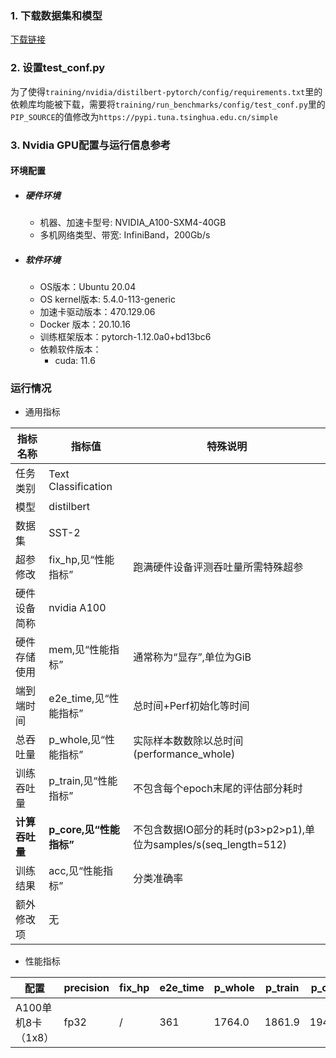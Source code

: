 ### 1. 下载数据集和模型
[下载链接](https://bd.bcebos.com/klx-pytorch-ipipe-bd/flagperf/datasets/distilbert_train.tar) 

### 2. 设置test_conf.py

为了使得`training/nvidia/distilbert-pytorch/config/requirements.txt`里的依赖库均能被下载，需要将`training/run_benchmarks/config/test_conf.py`里的`PIP_SOURCE`的值修改为`https://pypi.tuna.tsinghua.edu.cn/simple`

### 3. Nvidia GPU配置与运行信息参考
#### 环境配置
- ##### 硬件环境
    - 机器、加速卡型号: NVIDIA_A100-SXM4-40GB
    - 多机网络类型、带宽: InfiniBand，200Gb/s
- ##### 软件环境
   - OS版本：Ubuntu 20.04
   - OS kernel版本: 5.4.0-113-generic
   - 加速卡驱动版本：470.129.06
   - Docker 版本：20.10.16
   - 训练框架版本：pytorch-1.12.0a0+bd13bc6
   - 依赖软件版本：
     - cuda: 11.6

### 运行情况

* 通用指标

| 指标名称       | 指标值                  | 特殊说明                              |
| -------------- | ----------------------- | ------------------------------------- |
| 任务类别       | Text Classification                |                                       |
| 模型           | distilbert                |                                       |
| 数据集         | SST-2               |                                       |
| 超参修改       | fix_hp,见“性能指标” | 跑满硬件设备评测吞吐量所需特殊超参 |
| 硬件设备简称   | nvidia A100             |                                       |
| 硬件存储使用   | mem,见“性能指标”        | 通常称为“显存”,单位为GiB              |
| 端到端时间     | e2e_time,见“性能指标”   | 总时间+Perf初始化等时间               |
| 总吞吐量       | p_whole,见“性能指标”    | 实际样本数数除以总时间(performance_whole) |
| 训练吞吐量     | p_train,见“性能指标”    | 不包含每个epoch末尾的评估部分耗时     |
| **计算吞吐量** | **p_core,见“性能指标”** | 不包含数据IO部分的耗时(p3>p2>p1),单位为samples/s(seq_length=512)      |
| 训练结果       | acc,见“性能指标”        | 分类准确率            |
| 额外修改项     | 无                      |                                       |

* 性能指标

| 配置               | precision | fix_hp | e2e_time | p_whole | p_train | p_core | acc  | mem |
| ------------------ | --------- | ---- | ----      | ----     | ----   | ----   |  ---- |  ---- |
| A100单机8卡（1x8） | fp32        | /    | 361      | 1764.0    | 1861.9 | 1942.6 |  0.915 | 13.9 /40.0 |
